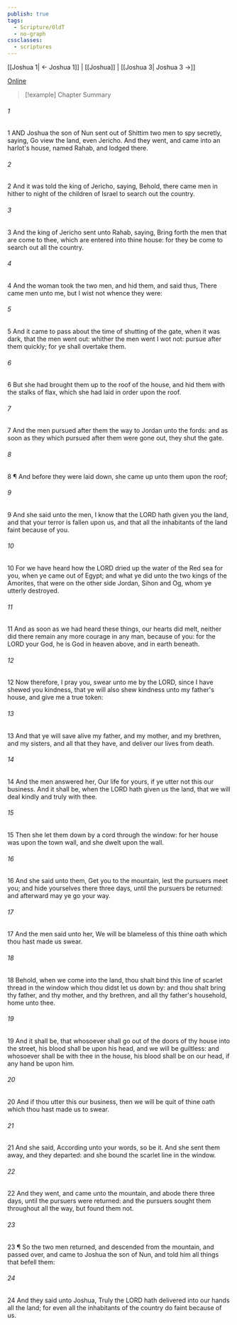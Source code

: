 ```yaml
---
publish: true
tags:
  - Scripture/OldT
  - no-graph
cssclasses:
  - scriptures
---
```

[[Joshua 1| ← Joshua 1]] | [[Joshua]] | [[Joshua 3| Joshua 3 →]]

[Online](https://churchofjesuschrist.org/study/scriptures/ot/josh/2?lang=eng)

>[!example] Chapter Summary
>
###### 1
1 AND Joshua the son of Nun sent out of Shittim two men to spy secretly, saying, Go view the land, even Jericho.  And they went, and came into an harlot's house, named Rahab, and lodged there.
###### 2
2 And it was told the king of Jericho, saying, Behold, there came men in hither to night of the children of Israel to search out the country.
###### 3
3 And the king of Jericho sent unto Rahab, saying, Bring forth the men that are come to thee, which are entered into thine house: for they be come to search out all the country.
###### 4
4 And the woman took the two men, and hid them, and said thus, There came men unto me, but I wist not whence they were:
###### 5
5 And it came to pass about the time of shutting of the gate, when it was dark, that the men went out: whither the men went I wot not: pursue after them quickly; for ye shall overtake them.
###### 6
6 But she had brought them up to the roof of the house, and hid them with the stalks of flax, which she had laid in order upon the roof.
###### 7
7 And the men pursued after them the way to Jordan unto the fords: and as soon as they which pursued after them were gone out, they shut the gate.
###### 8
8 ¶ And before they were laid down, she came up unto them upon the roof;
###### 9
9 And she said unto the men, I know that the LORD hath given you the land, and that your terror is fallen upon us, and that all the inhabitants of the land faint because of you.
###### 10
10 For we have heard how the LORD dried up the water of the Red sea for you, when ye came out of Egypt; and what ye did unto the two kings of the Amorites, that were on the other side Jordan, Sihon and Og, whom ye utterly destroyed.
###### 11
11 And as soon as we had heard these things, our hearts did melt, neither did there remain any more courage in any man, because of you: for the LORD your God, he is God in heaven above, and in earth beneath.
###### 12
12 Now therefore, I pray you, swear unto me by the LORD, since I have shewed you kindness, that ye will also shew kindness unto my father's house, and give me a true token:
###### 13
13 And that ye will save alive my father, and my mother, and my brethren, and my sisters, and all that they have, and deliver our lives from death.
###### 14
14 And the men answered her, Our life for yours, if ye utter not this our business.  And it shall be, when the LORD hath given us the land, that we will deal kindly and truly with thee.
###### 15
15 Then she let them down by a cord through the window: for her house was upon the town wall, and she dwelt upon the wall.
###### 16
16 And she said unto them, Get you to the mountain, lest the pursuers meet you; and hide yourselves there three days, until the pursuers be returned: and afterward may ye go your way.
###### 17
17 And the men said unto her, We will be blameless of this thine oath which thou hast made us swear.
###### 18
18 Behold, when we come into the land, thou shalt bind this line of scarlet thread in the window which thou didst let us down by: and thou shalt bring thy father, and thy mother, and thy brethren, and all thy father's household, home unto thee.
###### 19
19 And it shall be, that whosoever shall go out of the doors of thy house into the street, his blood shall be upon his head, and we will be guiltless: and whosoever shall be with thee in the house, his blood shall be on our head, if any hand be upon him.
###### 20
20 And if thou utter this our business, then we will be quit of thine oath which thou hast made us to swear.
###### 21
21 And she said, According unto your words, so be it.  And she sent them away, and they departed: and she bound the scarlet line in the window.
###### 22
22 And they went, and came unto the mountain, and abode there three days, until the pursuers were returned: and the pursuers sought them throughout all the way, but found them not.
###### 23
23 ¶ So the two men returned, and descended from the mountain, and passed over, and came to Joshua the son of Nun, and told him all things that befell them:
###### 24
24 And they said unto Joshua, Truly the LORD hath delivered into our hands all the land; for even all the inhabitants of the country do faint because of us.



